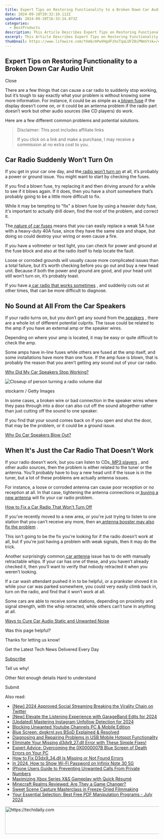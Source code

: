 ```yaml
---
title: Expert Tips on Restoring Functionality to a Broken Down Car Audio Unit
date: 2024-09-18T20:32:19.112Z
updated: 2024-09-20T16:33:24.073Z
categories:
  - BestProducts
description: This Article Describes Expert Tips on Restoring Functionality to a Broken Down Car Audio Unit
excerpt: This Article Describes Expert Tips on Restoring Functionality to a Broken Down Car Audio Unit
thumbnail: https://www.lifewire.com/thmb/mPwVHgdFzhxTqaLUFZ0iPNmSYxk=/400x300/filters:no_upscale():max_bytes(150000):strip_icc():format(webp)/GettyImages-1189839322-a6191f04389345e3b1cd1080201cfc67.jpg
---
```


## Expert Tips on Restoring Functionality to a Broken Down Car Audio Unit

Close 

 There are a few things that can cause a car radio to suddenly stop working, but it’s tough to say exactly what your problem is without knowing some more information. For instance, it could be as simple as a[ blown fuse](https://www.lifewire.com/diagnosing-blown-car-amplifier-fuse-534628) if the display doesn’t come on, or it could be an antenna problem if the radio part doesn’t work but other audio sources (like CD players) do work.

 Here are a few different common problems and potential solutions.

>  Disclaimer: This post includes affiliate links
>
>  If you click on a link and make a purchase, I may receive a commission at no extra cost to you.
>

##  Car Radio Suddenly Won’t Turn On

 If you get in your car one day, and the[ radio won’t turn on](https://www.lifewire.com/car-radio-wont-turn-on-534706) at all, it’s probably a power or ground issue. You might want to start by checking the fuses.

 If you find a blown fuse, try replacing it and then driving around for a while to see if it blows again. If it does, then you have a short somewhere that’s probably going to be a little more difficult to fix.

 While it may be tempting to "fix" a blown fuse by using a heavier duty fuse, it's important to actually drill down, find the root of the problem, and correct it.

 The[ nature of car fuses](https://www.lifewire.com/car-fuses-and-links-explained-4018163) means that you can easily replace a weak 5A fuse with a heavy-duty 40A fuse, since they have the same size and shape, but doing so could destroy your wiring or even cause a fire.

 If you have a voltmeter or test light, you can check for power and ground at the fuse block and also at the radio itself to help locate the fault.

 Loose or corroded grounds will usually cause more complicated issues than a total failure, but it’s worth checking before you go out and buy a new head unit. Because if both the power and ground are good, and your head unit still won’t turn on, it’s probably toast.

 If you have a[ car radio that works sometimes](https://www.lifewire.com/car-stereo-only-works-sometimes-4036329) , and suddenly cuts out at other times, that can be more difficult to diagnose.

##  No Sound at All From the Car Speakers

 If your radio turns on, but you don’t get any sound from the[ speakers](https://www.lifewire.com/all-about-speakers-4125129) , there are a whole lot of different potential culprits. The issue could be related to the amp if you have an external amp or the speaker wires.

 Depending on where your amp is located, it may be easy or quite difficult to check the amp.

 Some amps have in-line fuses while others are fused at the amp itself, and some installations have more than one fuse. If the amp fuse is blown, that is probably the reason that you aren't getting any sound out of your car radio.

[ Why Did My Car Speakers Stop Working? ](https://www.lifewire.com/car-speakers-stopped-working-534634) 

![Closeup of person turning a radio volume dial](https://www.lifewire.com/thmb/cDkWh4AG3ZC0lYagRdptbPNmmIk=/1500x0/filters:no_upscale():max_bytes(150000):strip_icc():format(webp)/GettyImages-1189839322-a6191f04389345e3b1cd1080201cfc67.jpg) 

stockarm / Getty Images

 In some cases, a broken wire or bad connection in the speaker wires where they pass through into a door can also cut off the sound altogether rather than just cutting off the sound to one speaker.

 If you find that your sound comes back on if you open and shut the door, that may be the problem, or it could be a ground issue.

[ Why Do Car Speakers Blow Out? ](https://www.lifewire.com/why-do-car-speakers-blow-out-4088722) 

##  When It's Just the Car Radio That Doesn't Work

 If your radio doesn’t work, but you can listen to CDs,[ MP3 players](https://www.lifewire.com/using-an-mp3-player-in-a-car-534616) , and other audio sources, then the problem is either related to the tuner or the antenna. You’ll probably have to buy a new head unit if the issue is in the tuner, but a lot of these problems are actually antenna issues.

 For instance, a loose or corroded antenna can cause poor reception or no reception at all. In that case, tightening the antenna connections or[ buying a new antenna](https://www.lifewire.com/choosing-a-new-car-antenna-534626) will fix your car radio problem.

[  How to Fix a Car Radio That Won't Turn Off ](https://www.lifewire.com/fixing-a-car-radio-that-wont-turn-off-534630) 

 If you've recently moved to a new area, or you're just trying to listen to one station that you can't receive any more, then an[ antenna booster may also fix the problem](https://www.lifewire.com/do-car-antenna-boosters-work-534629) .

 This isn't going to be the fix you're looking for if the radio doesn't work at all, but if you're just having a problem with weak signals, then it may do the trick.

 Another surprisingly common[ car antenna](https://www.lifewire.com/car-antenna-guide-534623) issue has to do with manually retractable whips. If your car has one of these, and you haven’t already checked it, then you’ll want to verify that nobody retracted it when you weren’t looking.

 If a car wash attendant pushed it in to be helpful, or a prankster shoved it in while your car was parked somewhere, you could very easily climb back in, turn on the radio, and find that it won’t work at all.

 Some cars are able to receive some stations, depending on proximity and signal strength, with the whip retracted, while others can’t tune in anything at all.

[  Ways to Cure Car Audio Static and Unwanted Noise ](https://www.lifewire.com/curing-car-audio-static-534627) 

Was this page helpful?

Thanks for letting us know!

 Get the Latest Tech News Delivered Every Day

[ Subscribe ](https://www.lifewire.com/#) 

Tell us why!

 Other  Not enough details  Hard to understand 

 Submit 

<ins class="adsbygoogle"
     style="display:block"
     data-ad-format="autorelaxed"
     data-ad-client="ca-pub-7571918770474297"
     data-ad-slot="1223367746"></ins>

<ins class="adsbygoogle"
     style="display:block"
     data-ad-client="ca-pub-7571918770474297"
     data-ad-slot="8358498916"
     data-ad-format="auto"
     data-full-width-responsive="true"></ins>

<span class="atpl-alsoreadstyle">Also read:</span>
<div><ul>
<li><a href="https://twitter-videos.techidaily.com/new-2024-approved-social-streaming-breaking-the-virality-chain-on-twitter/"><u>[New] 2024 Approved Social Streaming Breaking the Virality Chain on Twitter</u></a></li>
<li><a href="https://fox-cloud.techidaily.com/new-elevate-the-listening-experience-with-garageband-edits-for-2024/"><u>[New] Elevate the Listening Experience with GarageBand Edits for 2024</u></a></li>
<li><a href="https://instagram-video-files.techidaily.com/updated-mastering-instagram-unfollow-detection-for-2024/"><u>[Updated] Mastering Instagram Unfollow Detection for 2024</u></a></li>
<li><a href="https://youtube-clips.techidaily.com/blocking-unwanted-youtube-channels-pc-and-mobile-edition/"><u>Blocking Unwanted Youtube Channels PC & Mobile Edition</u></a></li>
<li><a href="https://graphic-issues.techidaily.com/blue-screen-dxgkrnlsys-bsod-explained-and-resolved/"><u>Blue Screen: dxgkrnl.sys BSoD Explained & Resolved</u></a></li>
<li><a href="https://technical-tips.techidaily.com/diagnosing-and-repairing-problems-in-usb-mobile-hotspot-functionality/"><u>Diagnosing and Repairing Problems in USB Mobile Hotspot Functionality</u></a></li>
<li><a href="https://technical-tips.techidaily.com/1722892069182-eliminate-your-missing-d3dx927dll-error-with-these-simple-fixes/"><u>Eliminate Your Missing d3dx9_27.dll Error with These Simple Fixes!</u></a></li>
<li><a href="https://technical-tips.techidaily.com/expert-advice-overcoming-the-0x0000007b-blue-screen-of-death-errors-on-your-pc/"><u>Expert Advice: Overcoming the 0X0000007B Blue Screen of Death Errors on Your PC</u></a></li>
<li><a href="https://technical-tips.techidaily.com/how-to-fix-d3dx934dll-is-missing-or-not-found-errors/"><u>How to Fix D3dx9_34.dll Is Missing or Not Found Errors</u></a></li>
<li><a href="https://unlock-android.techidaily.com/in-2024-how-to-show-wi-fi-password-on-infinix-note-30-5g-by-drfone-android/"><u>In 2024, How to Show Wi-Fi Password on Infinix Note 30 5G</u></a></li>
<li><a href="https://technical-tips.techidaily.com/1722904023352-iphone-users-guide-to-preventing-unwanted-calls-from-private-numbers/"><u>IPhone Users Guide to Preventing Unwanted Calls From Private Numbers</u></a></li>
<li><a href="https://games-able.techidaily.com/maximizing-xbox-series-xands-gameplay-with-quick-resume/"><u>Maximizing Xbox Series X&S Gameplay with Quick Résumé</u></a></li>
<li><a href="https://technical-tips.techidaily.com/minecraft-realms-reviewed-are-they-a-game-changer/"><u>Minecraft Realms Reviewed: Are They a Game Changer?</u></a></li>
<li><a href="https://screen-sharing-recording.techidaily.com/sweet-scene-capture-masterclass-in-freeze-dried-filmmaking/"><u>Sweet Scene Capture Masterclass in Freeze-Dried Filmmaking</u></a></li>
<li><a href="https://technical-tips.techidaily.com/your-essential-selection-best-free-pdf-manipulation-programs-july-2024/"><u>Your Essential Selection: Best Free PDF Manipulation Programs - July 2024</u></a></li>
</ul></div>

<!-- affiliate ads begin -->
<a href="https://imp.i357552.net/c/5597632/1001446/11832" target="_top" id="1001446">
  <img src="//a.impactradius-go.com/display-ad/11832-1001446" border="0" alt="https://techidaily.com" width="728" height="90"/>
</a>
<img height="0" width="0" src="https://imp.i357552.net/i/5597632/1001446/11832" style="position:absolute;visibility:hidden;" border="0" />
<!-- affiliate ads end -->

